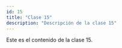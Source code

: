 ```yaml
---
id: 15
title: "Clase 15"
description: "Descripción de la clase 15"
---
```

Este es el contenido de la clase 15.
